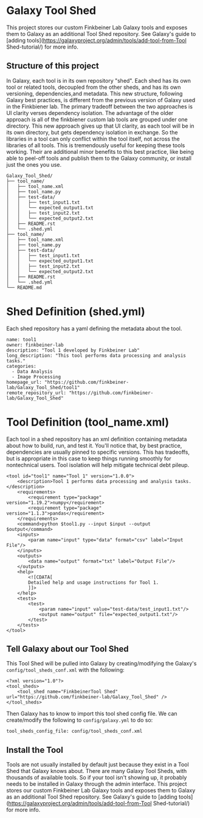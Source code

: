 # Galaxy Tool Shed
This project stores our custom Finkbeiner Lab Galaxy tools and exposes them to Galaxy as an additional Tool Shed repository. See Galaxy's guide to [adding tools](https://galaxyproject.org/admin/tools/add-tool-from-Tool Shed-tutorial/) for more info.


## Structure of this project
In Galaxy, each tool is in its own repository "shed". Each shed has its own tool or related tools, decoupled from the other sheds, and has its own versioning, dependencies,and metadata. This new structure, following Galaxy best practices, is different from the previous version of Galaxy used in the Finkbiener lab. The primary tradeoff between the two approaches is UI clarity verses dependency isolation. The advantage of the older approach is all of the finkbiener custom lab tools are grouped under one directory. This new approach gives up that UI clarity, as each tool will be in its own directory, but gets dependency isolation in exchange. So the libraries in a tool can only conflict within the tool itself, not across the libraries of all tools. This is tremendously useful for keeping these tools working. Their are additional minor benefits to this best practice, like being able to peel-off tools and publish them to the Galaxy community, or install just the ones you use.

```
Galaxy_Tool_Shed/  
├── tool_name/
│   ├── tool_name.xml
│   ├── tool_name.py
│   ├── test-data/
│   │   ├── test_input1.txt
│   │   └── expected_output1.txt
│   │   ├── test_input2.txt
│   │   └── expected_output2.txt
│   ├── README.rst
│   └── .shed.yml
├── tool_name/
│   ├── tool_name.xml
│   ├── tool_name.py
│   ├── test-data/
│   │   ├── test_input1.txt
│   │   └── expected_output1.txt
│   │   ├── test_input2.txt
│   │   └── expected_output2.txt
│   ├── README.rst
│   └── .shed.yml
└── README.md
```

# Shed Definition (shed.yml)
Each shed repository has a yaml defining the metadata about the tool.

```
name: tool1
owner: finkbeiner-lab
description: "Tool 1 developed by Finkbeiner Lab"
long_description: "This tool performs data processing and analysis tasks."
categories:
  - Data Analysis
  - Image Processing
homepage_url: "https://github.com/finkbeiner-lab/Galaxy_Tool_Shed/tool1"
remote_repository_url: "https://github.com/finkbeiner-lab/Galaxy_Tool_Shed"
```

# Tool Definition (tool_name.xml)
Each tool in a shed repository has an xml definition containing metadata about how to build, run, and test it. You'll notice that, by best practice, dependencies are usually pinned to specific versions. This has tradeoffs, but is appropriate in this case to keep things running smoothly for nontechnical users. Tool isolation will help mitigate technical debt pileup.

```
<tool id="tool1" name="Tool 1" version="1.0.0">
    <description>Tool 1 performs data processing and analysis tasks.</description>
    <requirements>
        <requirement type="package" version="1.19.2">numpy</requirement>
        <requirement type="package" version="1.1.3">pandas</requirement>
    </requirements>
    <command>python $tool1.py --input $input --output $output</command>
    <inputs>
        <param name="input" type="data" format="csv" label="Input File"/>
    </inputs>
    <outputs>
        <data name="output" format="txt" label="Output File"/>
    </outputs>
    <help>
        <![CDATA[
        Detailed help and usage instructions for Tool 1.
        ]]>
    </help>
    <tests>
        <test>
            <param name="input" value="test-data/test_input1.txt"/>
            <output name="output" file="expected_output1.txt"/>
        </test>
    </tests>
</tool>
```


## Tell Galaxy about our Tool Shed
This Tool Shed will be pulled into Galaxy by creating/modifying the Galaxy's `config/tool_sheds_conf.xml` with the following:
```
<?xml version="1.0"?>
<tool_sheds>
    <tool_shed name="FinkbeinerTool Shed" url="https://github.com/finkbeiner-lab/Galaxy_Tool_Shed" />
</tool_sheds>
```

Then Galaxy has to know to import this tool shed config file. We can create/modify the following to `config/galaxy.yml` to do so:
```
tool_sheds_config_file: config/tool_sheds_conf.xml
```

## Install the Tool
Tools are not usually installed by default just because they exist in a Tool Shed that Galaxy knows about. There are many Galaxy Tool Sheds, with thousands of available tools. So if your tool isn't showing up, it probably needs to be installed in Galaxy through the admin interface.
This project stores our custom Finkbeiner Lab Galaxy tools and exposes them to Galaxy as an additional Tool Shed repository. See Galaxy's guide to [adding tools](https://galaxyproject.org/admin/tools/add-tool-from-Tool Shed-tutorial/) for more info.
